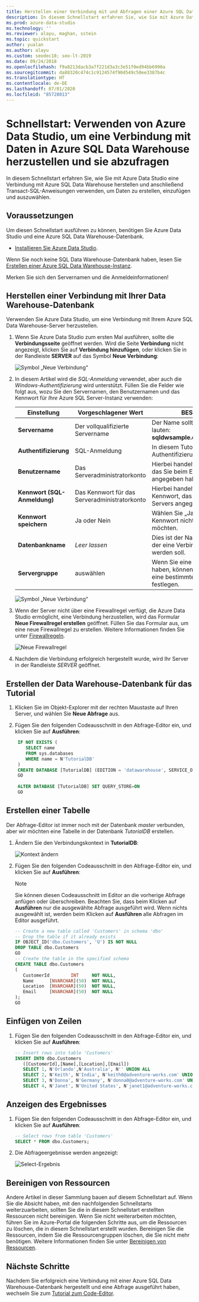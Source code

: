 ```yaml
---
title: Herstellen einer Verbindung mit und Abfragen einer Azure SQL Data Warehouse-Datenbank
description: In diesem Schnellstart erfahren Sie, wie Sie mit Azure Data Studio eine Verbindung mit einer Azure SQL Data Warehouse-Datenbank herstellen und eine Abfrage ausführen.
ms.prod: azure-data-studio
ms.technology: ''
ms.reviewer: alayu, maghan, sstein
ms.topic: quickstart
author: yualan
ms.author: alayu
ms.custom: seodec18; seo-lt-2019
ms.date: 09/24/2018
ms.openlocfilehash: f9a8213dacb3a7f221d3a3c3e51f0ed94bb6990a
ms.sourcegitcommit: da88320c474c1c9124574f90d549c50ee3387b4c
ms.translationtype: HT
ms.contentlocale: de-DE
ms.lasthandoff: 07/01/2020
ms.locfileid: "85728013"
---
```

# <a name="quickstart-use-azure-data-studio-to-connect-and-query-data-in-azure-sql-data-warehouse"></a>Schnellstart: Verwenden von Azure Data Studio, um eine Verbindung mit Daten in Azure SQL Data Warehouse herzustellen und sie abzufragen

In diesem Schnellstart erfahren Sie, wie Sie mit Azure Data Studio eine Verbindung mit Azure SQL Data Warehouse herstellen und anschließend Transact-SQL-Anweisungen verwenden, um Daten zu erstellen, einzufügen und auszuwählen. 

## <a name="prerequisites"></a>Voraussetzungen
Um diesen Schnellstart ausführen zu können, benötigen Sie Azure Data Studio und eine Azure SQL Data Warehouse-Datenbank.

- [Installieren Sie Azure Data Studio](download.md).

Wenn Sie noch keine SQL Data Warehouse-Datenbank haben, lesen Sie [Erstellen einer Azure SQL Data Warehouse-Instanz](https://docs.microsoft.com/azure/sql-data-warehouse/sql-data-warehouse-get-started-provision).

Merken Sie sich den Servernamen und die Anmeldeinformationen!


## <a name="connect-to-your-data-warehouse"></a>Herstellen einer Verbindung mit Ihrer Data Warehouse-Datenbank

Verwenden Sie Azure Data Studio, um eine Verbindung mit Ihrem Azure SQL Data Warehouse-Server herzustellen.

1. Wenn Sie Azure Data Studio zum ersten Mal ausführen, sollte die **Verbindungsseite** geöffnet werden. Wird die Seite **Verbindung** nicht angezeigt, klicken Sie auf **Verbindung hinzufügen**, oder klicken Sie in der Randleiste **SERVER** auf das Symbol **Neue Verbindung**:
   
   ![Symbol „Neue Verbindung“](media/quickstart-sql-dw/new-connection-icon.png)

2. In diesem Artikel wird die *SQL-Anmeldung* verwendet, aber auch die *Windows-Authentifizierung* wird unterstützt. Füllen Sie die Felder wie folgt aus, wozu Sie den Servernamen, den Benutzernamen und das Kennwort für *Ihre* Azure SQL Server-Instanz verwenden:

   | Einstellung       | Vorgeschlagener Wert | BESCHREIBUNG |
   | ------------ | ------------------ | ------------------------------------------------- | 
   | **Servername** | Der vollqualifizierte Servername | Der Name sollte in etwa wie folgt lauten: **sqldwsample.database.windows.net** |
   | **Authentifizierung** | SQL-Anmeldung| In diesem Tutorial wird SQL-Authentifizierung verwendet. |
   | **Benutzername** | Das Serveradministratorkonto | Hierbei handelt es sich um das Konto, das Sie beim Erstellen des Servers angegeben haben. |
   | **Kennwort (SQL-Anmeldung)** | Das Kennwort für das Serveradministratorkonto | Hierbei handelt es sich um das Kennwort, das Sie beim Erstellen des Servers angegeben haben. |
   | **Kennwort speichern** | Ja oder Nein | Wählen Sie „Ja“ aus, wenn Sie Ihr Kennwort nicht jedes Mal eingeben möchten. |
   | **Datenbankname** | *Leer lassen* | Dies ist der Name der Datenbank, mit der eine Verbindung hergestellt werden soll. |
   | **Servergruppe** | <Default> auswählen | Wenn Sie eine Servergruppe erstellt haben, können Sie dieses Feld auf eine bestimmte Servergruppe festlegen. | 

   ![Symbol „Neue Verbindung“](media/quickstart-sql-dw/new-connection-screen.png) 

3. Wenn der Server nicht über eine Firewallregel verfügt, die Azure Data Studio ermöglicht, eine Verbindung herzustellen, wird das Formular **Neue Firewallregel erstellen** geöffnet. Füllen Sie das Formular aus, um eine neue Firewallregel zu erstellen. Weitere Informationen finden Sie unter [Firewallregeln](https://docs.microsoft.com/azure/sql-database/sql-database-firewall-configure).

   ![Neue Firewallregel](media/quickstart-sql-dw/firewall.png)  

4. Nachdem die Verbindung erfolgreich hergestellt wurde, wird Ihr Server in der Randleiste *SERVER* geöffnet.

## <a name="create-the-tutorial-data-warehouse"></a>Erstellen der Data Warehouse-Datenbank für das Tutorial
1. Klicken Sie im Objekt-Explorer mit der rechten Maustaste auf Ihren Server, und wählen Sie **Neue Abfrage** aus.

1. Fügen Sie den folgenden Codeausschnitt in den Abfrage-Editor ein, und klicken Sie auf **Ausführen**:

   ```sql
    IF NOT EXISTS (
       SELECT name
       FROM sys.databases
       WHERE name = N'TutorialDB'
    )
    CREATE DATABASE [TutorialDB] (EDITION = 'datawarehouse', SERVICE_OBJECTIVE='DW100');
    GO  
    
    ALTER DATABASE [TutorialDB] SET QUERY_STORE=ON
    GO
   ```


## <a name="create-a-table"></a>Erstellen einer Tabelle

Der Abfrage-Editor ist immer noch mit der Datenbank *master* verbunden, aber wir möchten eine Tabelle in der Datenbank *TutorialDB* erstellen. 

1. Ändern Sie den Verbindungskontext in **TutorialDB**:

   ![Kontext ändern](media/quickstart-sql-database/change-context.png)


1. Fügen Sie den folgenden Codeausschnitt in den Abfrage-Editor ein, und klicken Sie auf **Ausführen**:

   > [!NOTE]
   > Sie können diesen Codeausschnitt im Editor an die vorherige Abfrage anfügen oder überschreiben. Beachten Sie, dass beim Klicken auf **Ausführen** nur die ausgewählte Abfrage ausgeführt wird. Wenn nichts ausgewählt ist, werden beim Klicken auf **Ausführen** alle Abfragen im Editor ausgeführt.

   ```sql
   -- Create a new table called 'Customers' in schema 'dbo'
   -- Drop the table if it already exists
   IF OBJECT_ID('dbo.Customers', 'U') IS NOT NULL
   DROP TABLE dbo.Customers
   GO
   -- Create the table in the specified schema
   CREATE TABLE dbo.Customers
   (
      CustomerId        INT     NOT NULL,
      Name      [NVARCHAR](50)  NOT NULL,
      Location  [NVARCHAR](50)  NOT NULL,
      Email     [NVARCHAR](50)  NOT NULL
   );
   GO
   ```


## <a name="insert-rows"></a>Einfügen von Zeilen

1. Fügen Sie den folgenden Codeausschnitt in den Abfrage-Editor ein, und klicken Sie auf **Ausführen**:

   ```sql
   -- Insert rows into table 'Customers'
   INSERT INTO dbo.Customers
      ([CustomerId],[Name],[Location],[Email])
      SELECT 1, N'Orlando',N'Australia', N'' UNION ALL
      SELECT 2, N'Keith', N'India', N'keith0@adventure-works.com' UNION ALL
      SELECT 3, N'Donna', N'Germany', N'donna0@adventure-works.com' UNION ALL
      SELECT 4, N'Janet', N'United States', N'janet1@adventure-works.com'
   ```


## <a name="view-the-result"></a>Anzeigen des Ergebnisses
1. Fügen Sie den folgenden Codeausschnitt in den Abfrage-Editor ein, und klicken Sie auf **Ausführen**:

   ```sql
   -- Select rows from table 'Customers'
   SELECT * FROM dbo.Customers;
   ```

1. Die Abfrageergebnisse werden angezeigt:

   ![Select-Ergebnis](media/quickstart-sql-dw/select-results.png)


## <a name="clean-up-resources"></a>Bereinigen von Ressourcen

Andere Artikel in dieser Sammlung bauen auf diesem Schnellstart auf. Wenn Sie die Absicht haben, mit den nachfolgenden Schnellstarts weiterzuarbeiten, sollten Sie die in diesem Schnellstart erstellten Ressourcen nicht bereinigen. Wenn Sie nicht weiterarbeiten möchten, führen Sie im Azure-Portal die folgenden Schritte aus, um die Ressourcen zu löschen, die in diesem Schnellstart erstellt wurden.
Bereinigen Sie die Ressourcen, indem Sie die Ressourcengruppen löschen, die Sie nicht mehr benötigen. Weitere Informationen finden Sie unter [Bereinigen von Ressourcen](https://docs.microsoft.com/azure/sql-database/sql-database-get-started-portal#clean-up-resources).


## <a name="next-steps"></a>Nächste Schritte

Nachdem Sie erfolgreich eine Verbindung mit einer Azure SQL Data Warehouse-Datenbank hergestellt und eine Abfrage ausgeführt haben, wechseln Sie zum [Tutorial zum Code-Editor](tutorial-sql-editor.md).
